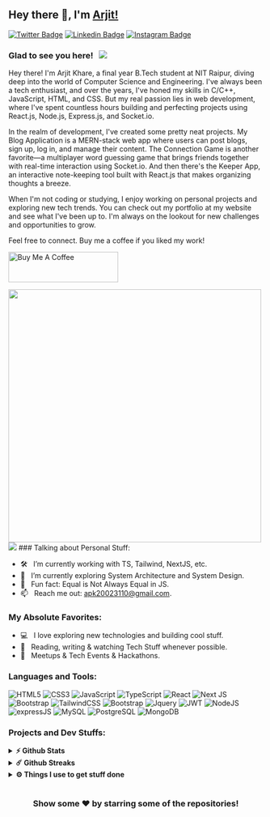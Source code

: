 ## Hey there 👋, I'm [Arjit!](https://github.com/Arjit31)

[![Twitter Badge](https://img.shields.io/badge/-Twitter-00acee?style=flat-square&logo=Twitter&logoColor=white)](https://x.com/ArjitKhare31)
[![Linkedin Badge](https://img.shields.io/badge/-LinkedIn-0e76a8?style=flat-square&logo=Linkedin&logoColor=white)](https://www.linkedin.com/in/arjitkhare/)
[![Instagram Badge](https://img.shields.io/badge/-Instagram-e4405f?style=flat-square&logo=Instagram&logoColor=white)](https://www.instagram.com/arjit_ak/)

### Glad to see you here! &nbsp; ![](https://visitor-badge.glitch.me/badge?page_id=iampavangandhi.iampavangandhi&style=flat-square&color=0088cc)

Hey there! I'm Arjit Khare, a final year B.Tech student at NIT Raipur, diving deep into the world of Computer Science and Engineering. I've always been a tech enthusiast, and over the years, I've honed my skills in C/C++, JavaScript, HTML, and CSS. But my real passion lies in web development, where I've spent countless hours building and perfecting projects using React.js, Node.js, Express.js, and Socket.io.

In the realm of development, I've created some pretty neat projects. My Blog Application is a MERN-stack web app where users can post blogs, sign up, log in, and manage their content. The Connection Game is another favorite—a multiplayer word guessing game that brings friends together with real-time interaction using Socket.io. And then there's the Keeper App, an interactive note-keeping tool built with React.js that makes organizing thoughts a breeze.

When I'm not coding or studying, I enjoy working on personal projects and exploring new tech trends. You can check out my portfolio at my website and see what I've been up to. I'm always on the lookout for new challenges and opportunities to grow.

Feel free to connect. Buy me a coffee if you liked my work!

<a href="https://polite-bavarois-71c255.netlify.app/" target="_blank"><img src="https://cdn.buymeacoffee.com/buttons/v2/default-yellow.png" alt="Buy Me A Coffee" height="60px" width="217px" ></a>

<img width="500" src="https://media1.giphy.com/media/13HgwGsXF0aiGY/giphy.gif" />
<br/>
<img src="https://readme-typing-svg.herokuapp.com/?color=016EEA&height=18&width=300&vCenter=true&lines=I+am+Arjit+Khare!!;Fullstack+Web+Developer;Competetive+Programmer;Explorer+and+Learner" />
### Talking about Personal Stuff:

- 🛠 &nbsp; I’m currently working with TS, Tailwind, NextJS, etc.
- 🚀 &nbsp; I’m currently exploring System Architecture and System Design.
- 👾 &nbsp; Fun fact: Equal is Not Always Equal in JS.
- 📫 &nbsp; Reach me out: apk20023110@gmail.com.

### My Absolute Favorites:

- 💻 &nbsp; I love exploring new technologies and building cool stuff.
- 📰 &nbsp; Reading, writing & watching Tech Stuff whenever possible.
- 🍕 &nbsp; Meetups & Tech Events & Hackathons.

### Languages and Tools:

![HTML5](https://img.shields.io/badge/html5-%23E34F26.svg?style=for-the-badge&logo=html5&logoColor=white)
![CSS3](https://img.shields.io/badge/css3-%231572B6.svg?style=for-the-badge&logo=css3&logoColor=white)
![JavaScript](https://img.shields.io/badge/javascript-%23323330.svg?style=for-the-badge&logo=javascript&logoColor=%23F7DF1E)
![TypeScript](https://img.shields.io/badge/typescript-%23007ACC.svg?style=for-the-badge&logo=typescript&logoColor=white)
![React](https://img.shields.io/badge/react-%2320232a.svg?style=for-the-badge&logo=react&logoColor=%2361DAFB)
![Next JS](https://img.shields.io/badge/Next-black?style=for-the-badge&logo=next.js&logoColor=white)
![Bootstrap](https://img.shields.io/badge/bootstrap-%238511FA.svg?style=for-the-badge&logo=bootstrap&logoColor=white)
![TailwindCSS](https://img.shields.io/badge/Tailwind_CSS-38B2AC?style=for-the-badge&logo=tailwind-css&logoColor=white)
![Bootstrap](https://img.shields.io/badge/Bootstrap-563D7C?style=for-the-badge&logo=bootstrap&logoColor=white)
![Jquery](https://img.shields.io/badge/jQuery-0769AD?style=for-the-badge&logo=jquery&logoColor=white)
![JWT](https://img.shields.io/badge/json%20web%20tokens-323330?style=for-the-badge&logo=json-web-tokens&logoColor=pink)
![NodeJS](https://img.shields.io/badge/node.js-6DA55F?style=for-the-badge&logo=node.js&logoColor=white)
![expressJS](https://img.shields.io/badge/Express.js-404D59?style=for-the-badge)
![MySQL](https://img.shields.io/badge/MySQL-00000F?style=for-the-badge&logo=mysql&logoColor=white)
![PostgreSQL](https://img.shields.io/badge/PostgreSQL-316192?style=for-the-badge&logo=postgresql&logoColor=white)
![MongoDB](https://img.shields.io/badge/MongoDB-4EA94B?style=for-the-badge&logo=mongodb&logoColor=white)


### Projects and Dev Stuffs:

<details>
  <summary><b>⚡ Github Stats</b></summary>

  <br />
  <img height="180em" src="https://github-readme-stats.vercel.app/api?username=Arjit31&show_icons=true&hide_border=true&&count_private=true&include_all_commits=true" />
  <img height="180em" src="https://github-readme-stats.vercel.app/api/top-langs/?username=Arjit31&exclude_repo=KNN-Image-Classification&show_icons=true&hide_border=true&layout=compact&langs_count=8"/>
</details>

<details>
  <summary><b>☄️ Github Streaks</b></summary>

  <br />
  <img height="180em" src="https://github-readme-streak-stats.herokuapp.com/?user=Arjit31&hide_border=true" />
</details>

<details>
  <br />
  <summary><b>⚙️ Things I use to get stuff done</b></summary>
  	<ul>
  	    <li><b>OS:</b> Windows 11</li>
	    <li><b>Laptop: </b> ASUS TUF F-15</li>
  	    <li><b>Browser: </b> Chrome</li>
	    <li><b>Code Editor:</b> VSCode(Very Organised), Sublime(Very Fast)</li>
 	    <li><b>Other Tools:</b> Postman</li>
	    <li><b>To Stay Updated:</b> Twitter, LinkedIn and Entrackr</li>
	</ul>
</details>

#

<div align="center">

### Show some ❤️ by starring some of the repositories!

</div>
